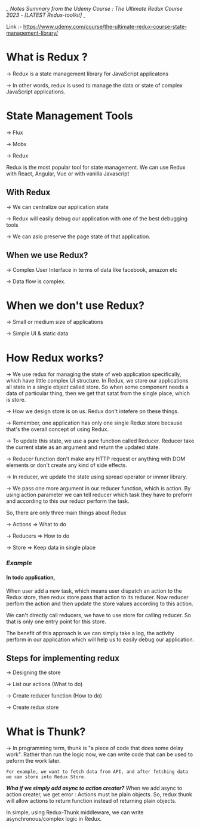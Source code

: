 **_* Notes Summary from the Udemy Course : The Ultimate Redux Course 2023 - [LATEST Redux-toolkit] *_**

Link :- https://www.udemy.com/course/the-ultimate-redux-course-state-management-library/

# What is Redux ?

-> Redux is a state management library for JavaScript applicatons

-> In other words, redux is used to manage the data or state of complex JavaScript applications.

# State Management Tools

-> Flux

-> Mobx

-> Redux

Redux is the most popular tool for state management. We can use Redux with React, Angular, Vue or with vanilla Javascript

## With Redux

-> We can centralize our application state

-> Redux will easily debug our application with one of the best debugging tools

-> We can aslo preserve the page state of that application.

## When we use Redux?

-> Complex User Interface in terms of data like facebook, amazon etc

-> Data flow is complex.

# When we don't use Redux?

-> Small or medium size of applications

-> Simple UI & static data

# How Redux works?

-> We use redux for managing the state of web application specifically, which have little complex UI structure. In Redux, we store our applications all state in a single object called store. So when some component needs a data of particular thing, then we get that satat from the single place, which is store.

-> How we design store is on us. Redux don't intefere on these things.

-> Remember, one application has only one single Redux store because that's the overall concept of using Redux.

-> To update this state, we use a pure function called Reducer. Reducer take the current state as an argument and return the updated state.

-> Reducer function don't make any HTTP request or anything with DOM elements or don't create any kind of side effects.

-> In reducer, we update the state using spread operator or immer library.

-> We pass one more argument in our reducer function, which is action. By using action parameter we can tell reducer which task they have to preform and according to this our reducr perform the task.

So, there are only three main things about Redux

-> Actions => What to do

-> Reducers => How to do

-> Store => Keep data in single place

### **_Example_**

#### In todo application,

When user add a new task, which means user dispatch an action to the Redux store, then redux store pass that action to its reducer. Now reducer perfom the action and then update the store values according to this action.

We can't directly call reducers, we have to use store for calling reducer. So that is only one entry point for this store.

The benefit of this approach is we can simply take a log, the activity perform in our application which
will help us to easily debug our application.

## Steps for implementing redux

-> Designing the store

-> List our actions (What to do)

-> Create reducer function (How to do)

-> Create redux store

# What is Thunk?

-> In programming term, thunk is "a piece of code that does some delay work".
Rather than run the logic now, we can write code that can be used to peform the work later.

    For example, we want to fetch data from API, and after fetching data we can store into Redux Store.

**_Wha if we simply add async to action creater?_**
When we add async to action creater, we get error : Actions must be plain objects.
So, redux thunk will allow actions to return function instead of returning plain objects.

In simple, using Redux-Thunk middleware, we can write asynchronous/complex logic in Redux.

